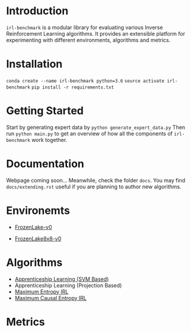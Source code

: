 # Introduction

`irl-benchmark` is a modular library for evaluating various Inverse Reinforcement Learning algorithms. It provides an extensible platform for experimenting with different environments, algorithms and metrics. 

# Installation

`conda create --name irl-benchmark python=3.6`
`source activate irl-benchmark`
`pip install -r requirements.txt`

# Getting Started

Start by generating expert data by
`python generate_expert_data.py`
Then run 
`python main.py` 
to get an overview of how all the components of `irl-benchmark` work together.

# Documentation

Webpage coming soon...
Meanwhile, check the folder `docs`. You may find `docs/extending.rst` useful if you are planning to author new algorithms.

# Environemts

- [FrozenLake-v0](https://gym.openai.com/envs/FrozenLake-v0/)

- [FrozenLake8x8-v0](https://gym.openai.com/envs/FrozenLake8x8-v0/)

# Algorithms

- [Apprenticeship Learning (SVM Based)](http://ai.stanford.edu/~ang/papers/icml04-apprentice.pdf)
- Apprenticeship Learning (Projection Based)
- [Maximum Entropy IRL](https://www.aaai.org/Papers/AAAI/2008/AAAI08-227.pdf) 
- [Maximum Causal Entropy IRL](https://www.cs.cmu.edu/~bziebart/publications/thesis-bziebart.pdf)

# Metrics
